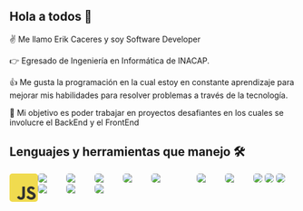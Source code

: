 

## Hola a todos 👋

✌️ Me llamo Erik Caceres y soy Software Developer

👉 Egresado de Ingeniería en Informática de INACAP.

👍 Me gusta la programación en la cual estoy en constante aprendizaje para mejorar mis habilidades para resolver problemas a través de la tecnología. 

🎯 Mi objetivo es poder trabajar en proyectos desafiantes en los cuales se involucre el BackEnd y el FrontEnd 

## Lenguajes y herramientas que manejo 🛠️

<!-- JavaScript -->
<img style='border-radius:5px' align="left" width='50px' src="https://raw.githubusercontent.com/github/explore/80688e429a7d4ef2fca1e82350fe8e3517d3494d/topics/javascript/javascript.png">
<!-- React -->
<img style='border-radius:5px' align="left" width='50px' src="https://cdn1.iconfinder.com/data/icons/programing-development-8/24/react_logo-512.png">
<!-- Astro -->
<img style='border-radius:5px' align="left" width='50px' src='https://astro.build/assets/press/astro-icon-light-gradient.png'>
<!-- HTML5 -->
<img style='border-radius:5px' align="left" width='50px' src="https://cdn.iconscout.com/icon/free/png-256/html5-40-1175193.png">
<!-- CSS -->
<img style='border-radius:5px' width='50px' src="https://www.coywolf.news/wp-content/uploads/2024/11/purple-css-logo.webp">

<!-- Python -->
<img style='border-radius:5px' align="left" width='50px' src="https://cdn3.iconfinder.com/data/icons/logos-and-brands-adobe/512/267_Python-512.png">
<!-- Django -->
<img style='border-radius:5px' align="left" width='80px' src="https://1000marcas.net/wp-content/uploads/2021/06/Django-Logo.png">

<!-- PHP -->
<img style='border-radius:5px' align="left" width='50px' src="https://static-00.iconduck.com/assets.00/php-icon-256x256-oq5bc0bt.png">
<!-- Codeigniter -->
<img style='border-radius:5px' width='50px' src="https://cdn.iconscout.com/icon/free/png-256/codeigniter-3-1175246.png">

<!-- MySQL -->
<img style='border-radius:5px' align="left" width='50px' src="https://encrypted-tbn0.gstatic.com/images?q=tbn:ANd9GcTEPt5i7PVJmLMhT34TvOJkqJkHm6I2NZF-lA&s">
<!-- PostgreSQL -->
<img style='border-radius:5px' align="left" width='50px' src="https://cdn.iconscout.com/icon/free/png-256/postgresql-226047.png">
<!-- SQL Server -->
<img style='border-radius:5px' align="left" width='50px' src="https://cdn-icons-png.freepik.com/512/5968/5968409.png">
<!-- MongoDB -->
<img style='border-radius:5px' width='50px' src="https://cdn.iconscout.com/icon/free/png-256/mongodb-3-1175138.png">

<!-- Visual Studio Code -->
<img style='border-radius:5px' align="left" width='50px' src="https://cdn.iconscout.com/icon/free/png-256/visual-studio-code-1868941-1583105.png">



<!--
**Er1kDev/Er1kDev** is a ✨ _special_ ✨ repository because its `README.md` (this file) appears on your GitHub profile.

Here are some ideas to get you started:

- 🔭 I’m currently working on ...
- 🌱 I’m currently learning ...
- 👯 I’m looking to collaborate on ...
- 🤔 I’m looking for help with ...
- 💬 Ask me about ...
- 📫 How to reach me: ...
- 😄 Pronouns: ...
- ⚡ Fun fact: ...
-->
